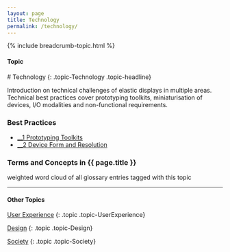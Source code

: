 ```yaml
---
layout: page
title: Technology
permalink: /technology/
---
```


{% include breadcrumb-topic.html %}

<h4 class="strap">Topic</h4>
# Technology
{: .topic-Technology .topic-headline}

Introduction on technical challenges of elastic displays in multiple areas. Technical best practices cover prototyping toolkits, miniaturisation of devices, I/O modalities and non-functional requirements.

### Best Practices
- [__1 Prototyping Toolkits](/1-prototyping-toolkits/)
- [__2 Device Form and Resolution](/2-device-form-and-resolution/)

### Terms and Concepts in {{ page.title }}

weighted word cloud of all glossary entries tagged with this topic

<hr class="panel-line">
<h4>Other Topics</h4>

<a href="/ux/">User Experience</a>
{: .topic .topic-UserExperience}

<a href="/design/">Design</a>
{: .topic .topic-Design}

<a href="/society/">Society</a>
{: .topic .topic-Society}
